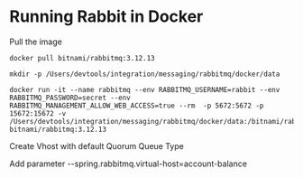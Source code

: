 
# Running Rabbit in Docker

Pull the image

```shell
docker pull bitnami/rabbitmq:3.12.13
```


```shell
mkdir -p /Users/devtools/integration/messaging/rabbitmq/docker/data
```

```shell
docker run -it --name rabbitmq --env RABBITMQ_USERNAME=rabbit --env RABBITMQ_PASSWORD=secret --env RABBITMQ_MANAGEMENT_ALLOW_WEB_ACCESS=true --rm  -p 5672:5672 -p 15672:15672 -v  /Users/devtools/integration/messaging/rabbitmq/docker/data:/bitnami/rabbitmq/mnesia  bitnami/rabbitmq:3.12.13
```



Create Vhost with default Quorum Queue Type


Add parameter --spring.rabbitmq.virtual-host=account-balance
